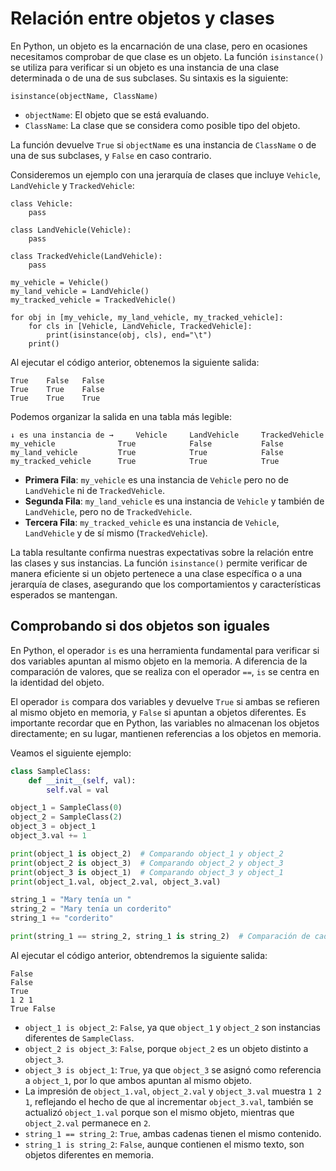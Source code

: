 # Relación entre objetos y clases

En Python, un objeto es la encarnación de una clase, pero en ocasiones necesitamos comprobar de que clase es un objeto. La función `isinstance()` se utiliza para verificar si un objeto es una instancia de una clase determinada o de una de sus subclases. Su sintaxis es la siguiente:

```
isinstance(objectName, ClassName)
```

* `objectName`: El objeto que se está evaluando.
* `ClassName`: La clase que se considera como posible tipo del objeto.

La función devuelve `True` si `objectName` es una instancia de `ClassName` o de una de sus subclases, y `False` en caso contrario.

Consideremos un ejemplo con una jerarquía de clases que incluye `Vehicle`, `LandVehicle` y `TrackedVehicle`:

```
class Vehicle:
    pass

class LandVehicle(Vehicle):
    pass

class TrackedVehicle(LandVehicle):
    pass

my_vehicle = Vehicle()
my_land_vehicle = LandVehicle()
my_tracked_vehicle = TrackedVehicle()

for obj in [my_vehicle, my_land_vehicle, my_tracked_vehicle]:
    for cls in [Vehicle, LandVehicle, TrackedVehicle]:
        print(isinstance(obj, cls), end="\t")
    print()
```

Al ejecutar el código anterior, obtenemos la siguiente salida:

```
True	False	False	
True	True	False	
True	True	True	
```

Podemos organizar la salida en una tabla más legible:

```
↓ es una instancia de → 	Vehicle 	LandVehicle 	TrackedVehicle
my_vehicle          	True         	False         	False
my_land_vehicle     	True         	True          	False
my_tracked_vehicle  	True         	True          	True
```

* **Primera Fila**: `my_vehicle` es una instancia de `Vehicle` pero no de `LandVehicle` ni de `TrackedVehicle`.
* **Segunda Fila**: `my_land_vehicle` es una instancia de `Vehicle` y también de `LandVehicle`, pero no de `TrackedVehicle`.
* **Tercera Fila**: `my_tracked_vehicle` es una instancia de `Vehicle`, `LandVehicle` y de sí mismo (`TrackedVehicle`).

La tabla resultante confirma nuestras expectativas sobre la relación entre las clases y sus instancias. La función `isinstance()` permite verificar de manera eficiente si un objeto pertenece a una clase específica o a una jerarquía de clases, asegurando que los comportamientos y características esperados se mantengan.

## Comprobando si dos objetos son iguales

En Python, el operador `is` es una herramienta fundamental para verificar si dos variables apuntan al mismo objeto en la memoria. A diferencia de la comparación de valores, que se realiza con el operador `==`, `is` se centra en la identidad del objeto.

El operador `is` compara dos variables y devuelve `True` si ambas se refieren al mismo objeto en memoria, y `False` si apuntan a objetos diferentes. Es importante recordar que en Python, las variables no almacenan los objetos directamente; en su lugar, mantienen referencias a los objetos en memoria.

Veamos el siguiente ejemplo:

```python
class SampleClass:
    def __init__(self, val):
        self.val = val

object_1 = SampleClass(0)
object_2 = SampleClass(2)
object_3 = object_1
object_3.val += 1

print(object_1 is object_2)  # Comparando object_1 y object_2
print(object_2 is object_3)  # Comparando object_2 y object_3
print(object_3 is object_1)  # Comparando object_3 y object_1
print(object_1.val, object_2.val, object_3.val)

string_1 = "Mary tenía un "
string_2 = "Mary tenía un corderito"
string_1 += "corderito"

print(string_1 == string_2, string_1 is string_2)  # Comparación de cadenas
```

Al ejecutar el código anterior, obtendremos la siguiente salida:

```
False
False
True
1 2 1
True False
```


* `object_1 is object_2`: `False`, ya que `object_1` y `object_2` son instancias diferentes de `SampleClass`.
* `object_2 is object_3`: `False`, porque `object_2` es un objeto distinto a `object_3`.
* `object_3 is object_1`: `True`, ya que `object_3` se asignó como referencia a `object_1`, por lo que ambos apuntan al mismo objeto.
* La impresión de `object_1.val`, `object_2.val` y `object_3.val` muestra `1 2 1`, reflejando el hecho de que al incrementar `object_3.val`, también se actualizó `object_1.val` porque son el mismo objeto, mientras que `object_2.val` permanece en `2`.
* `string_1 == string_2`: `True`, ambas cadenas tienen el mismo contenido.
* `string_1 is string_2`: `False`, aunque contienen el mismo texto, son objetos diferentes en memoria.

